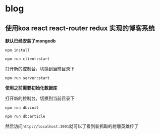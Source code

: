 # blog

## 使用koa react react-router redux 实现的博客系统

**默认已经安装了mongodb**

```
npm install
```

```
npm run client:start
```

打开新的控制台，切换到当前目录下

```
npm run server:start
```

**使用之前需要初始化数据库**

打开新的控制台，切换到当前目录下

```
npm run db:init
```

```
npm run db:article
```

然后访问`http://localhost:3001`就可以了看到新抓取的射雕英雄传了

